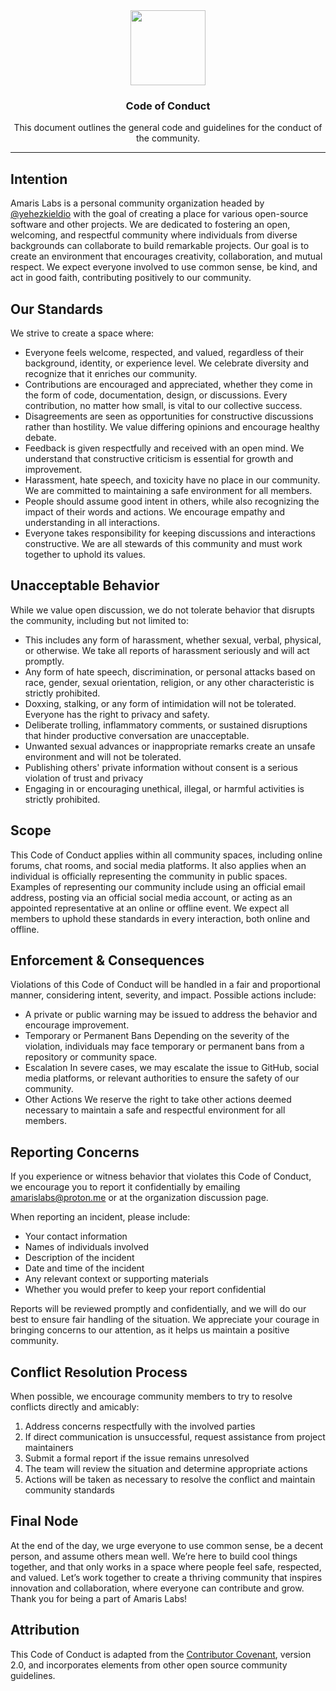 <div align="center">

<img src="https://avatars.githubusercontent.com/u/193309391?s=200&v=4" align="center" width="120px" height="120px">

<h3>Code of Conduct</h3>
<p>This document outlines the general code and guidelines for the conduct of the community.</p>

</div>

---

## Intention

Amaris Labs is a personal community organization headed by [@yehezkieldio](https://github.com/yehezkieldio) with the goal of creating a place for various open-source software and other projects. We are dedicated to fostering an open, welcoming, and respectful community where individuals from diverse backgrounds can collaborate to build remarkable projects. Our goal is to create an environment that encourages creativity, collaboration, and mutual respect. We expect everyone involved to use common sense, be kind, and act in good faith, contributing positively to our community.


## Our Standards

We strive to create a space where:

- Everyone feels welcome, respected, and valued, regardless of their background, identity, or experience level. We celebrate diversity and recognize that it enriches our community.
- Contributions are encouraged and appreciated, whether they come in the form of code, documentation, design, or discussions. Every contribution, no matter how small, is vital to our collective success.
- Disagreements are seen as opportunities for constructive discussions rather than hostility. We value differing opinions and encourage healthy debate.
- Feedback is given respectfully and received with an open mind. We understand that constructive criticism is essential for growth and improvement.
- Harassment, hate speech, and toxicity have no place in our community. We are committed to maintaining a safe environment for all members.
- People should assume good intent in others, while also recognizing the impact of their words and actions. We encourage empathy and understanding in all interactions.
- Everyone takes responsibility for keeping discussions and interactions constructive. We are all stewards of this community and must work together to uphold its values.

## Unacceptable Behavior

While we value open discussion, we do not tolerate behavior that disrupts the community, including but not limited to:

- This includes any form of harassment, whether sexual, verbal, physical, or otherwise. We take all reports of harassment seriously and will act promptly.
- Any form of hate speech, discrimination, or personal attacks based on race, gender, sexual orientation, religion, or any other characteristic is strictly prohibited.
- Doxxing, stalking, or any form of intimidation will not be tolerated. Everyone has the right to privacy and safety.
- Deliberate trolling, inflammatory comments, or sustained disruptions that hinder productive conversation are unacceptable.
- Unwanted sexual advances or inappropriate remarks create an unsafe environment and will not be tolerated.
- Publishing others' private information without consent is a serious violation of trust and privacy
- Engaging in or encouraging unethical, illegal, or harmful activities is strictly prohibited.

## Scope

This Code of Conduct applies within all community spaces, including online forums, chat rooms, and social media platforms. It also applies when an individual is officially representing the community in public spaces. Examples of representing our community include using an official email address, posting via an official social media account, or acting as an appointed representative at an online or offline event. We expect all members to uphold these standards in every interaction, both online and offline.

## Enforcement & Consequences

Violations of this Code of Conduct will be handled in a fair and proportional manner, considering intent, severity, and impact. Possible actions include:

- A private or public warning may be issued to address the behavior and encourage improvement.
- Temporary or Permanent Bans Depending on the severity of the violation, individuals may face temporary or permanent bans from a repository or community space.
- Escalation In severe cases, we may escalate the issue to GitHub, social media platforms, or relevant authorities to ensure the safety of our community.
- Other Actions We reserve the right to take other actions deemed necessary to maintain a safe and respectful environment for all members.

## Reporting Concerns

If you experience or witness behavior that violates this Code of Conduct, we encourage you to report it confidentially by emailing [amarislabs@proton.me](mailto:amarislabs@proton.me) or at the organization discussion page.

When reporting an incident, please include:
- Your contact information
- Names of individuals involved
- Description of the incident
- Date and time of the incident
- Any relevant context or supporting materials
- Whether you would prefer to keep your report confidential

Reports will be reviewed promptly and confidentially, and we will do our best to ensure fair handling of the situation. We appreciate your courage in bringing concerns to our attention, as it helps us maintain a positive community.

## Conflict Resolution Process

When possible, we encourage community members to try to resolve conflicts directly and amicably:

1. Address concerns respectfully with the involved parties
2. If direct communication is unsuccessful, request assistance from project maintainers
3. Submit a formal report if the issue remains unresolved
4. The team will review the situation and determine appropriate actions
5. Actions will be taken as necessary to resolve the conflict and maintain community standards

## Final Node

At the end of the day, we urge everyone to use common sense, be a decent person, and assume others mean well. We’re here to build cool things together, and that only works in a space where people feel safe, respected, and valued. Let’s work together to create a thriving community that inspires innovation and collaboration, where everyone can contribute and grow. Thank you for being a part of Amaris Labs!

## Attribution

This Code of Conduct is adapted from the [Contributor Covenant](https://www.contributor-covenant.org), version 2.0, and incorporates elements from other open source community guidelines.
